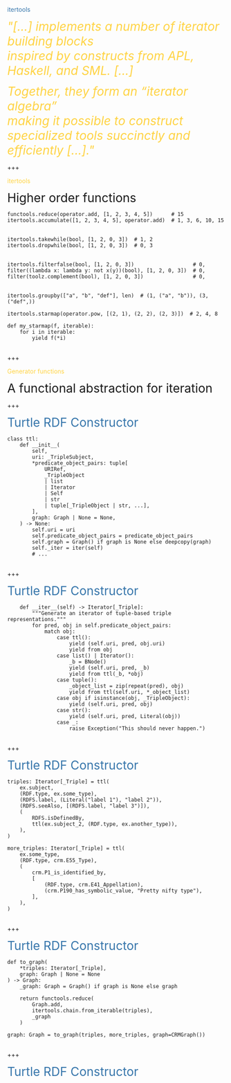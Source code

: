 <div style="text-align: left; color: #3776ab">
itertools
</div>

<span style="font-size: 28px; color: #ffd343;"><em>"[...] implements a number of iterator building blocks <br/>inspired by constructs from APL, Haskell, and SML. [...]<br/></span>

<span style="color: #3776ab"></span>

<span style="font-size: 28px; color: #ffd343">Together, they form an “<em>iterator algebra</em>” <br/>making it possible to construct specialized tools succinctly and efficiently [...]."</em></span>

+++

<span style="color: #ffd343;">itertools</span>

<span style="font-size: 28px">Higher order functions</span>

<pre class="fragment python">
<code>functools.reduce(operator.add, [1, 2, 3, 4, 5])      # 15
itertools.accumulate([1, 2, 3, 4, 5], operator.add)  # 1, 3, 6, 10, 15
</code>
</pre>

<pre class="fragment python">
<code>itertools.takewhile(bool, [1, 2, 0, 3])  # 1, 2
itertools.dropwhile(bool, [1, 2, 0, 3])  # 0, 3
</code>
</pre>

<pre class="fragment python">
<code>itertools.filterfalse(bool, [1, 2, 0, 3])                   # 0,
filter((lambda x: lambda y: not x(y))(bool), [1, 2, 0, 3])  # 0,
filter(toolz.complement(bool), [1, 2, 0, 3])                # 0,
</code>
</pre>

<pre class="fragment python"><code>itertools.groupby(["a", "b", "def"], len)  # (1, ("a", "b")), (3, ("def",))</code></pre>

<div class="fragment">
<pre class="python"><code>itertools.starmap(operator.pow, [(2, 1), (2, 2), (2, 3)])  # 2, 4, 8</code></pre>

<pre class="python">
<code>def my_starmap(f, iterable):
	for i in iterable:
		yield f(*i)
</code>
</pre>

</div>

+++

<span style="color: #ffd343;">Generator functions</span>

<span style="font-size: 28px">A functional abstraction for iteration</span>

+++

<!-- <span style="color: #ffd343;">Generator functions</span> -->

<span style="font-size: 28px; color: #3776ab">Turtle RDF Constructor</span>


<pre class="python" data-line-numbers>
<code data-line-numbers>class ttl:
    def __init__(
        self,
        uri: _TripleSubject,
        *predicate_object_pairs: tuple[
            URIRef,
            _TripleObject
            | list
            | Iterator
            | Self
            | str
            | tuple[_TripleObject | str, ...],
        ],
        graph: Graph | None = None,
    ) -> None:
        self.uri = uri
        self.predicate_object_pairs = predicate_object_pairs
        self.graph = Graph() if graph is None else deepcopy(graph)
        self._iter = iter(self)
		# ...
</code>
</pre>

+++

<span style="font-size: 28px; color: #3776ab">Turtle RDF Constructor</span>
<pre>
<code data-line-numbers data-ln-start-from="21">    def __iter__(self) -> Iterator[_Triple]:
        """Generate an iterator of tuple-based triple representations."""
        for pred, obj in self.predicate_object_pairs:
            match obj:
                case ttl():
                    yield (self.uri, pred, obj.uri)
                    yield from obj
                case list() | Iterator():
                    _b = BNode()
                    yield (self.uri, pred, _b)
                    yield from ttl(_b, *obj)
                case tuple():
                    _object_list = zip(repeat(pred), obj)
                    yield from ttl(self.uri, *_object_list)
                case obj if isinstance(obj, _TripleObject):
                    yield (self.uri, pred, obj)
                case str():
                    yield (self.uri, pred, Literal(obj))
                case _:
                    raise Exception("This should never happen.")
</code>
</pre>

+++

<span style="font-size: 28px; color: #3776ab">Turtle RDF Constructor</span>

<pre class="python">
<code data-line-numbers="1-22|2|13|3-9|14-21|1-22">triples: Iterator[_Triple] = ttl(
    ex.subject,
    (RDF.type, ex.some_type),
    (RDFS.label, (Literal("label 1"), "label 2")),
    (RDFS.seeAlso, [(RDFS.label, "label 3")]),
    (
        RDFS.isDefinedBy,
        ttl(ex.subject_2, (RDF.type, ex.another_type)),
    ),
)

more_triples: Iterator[_Triple] = ttl(
    ex.some_type,
    (RDF.type, crm.E55_Type),
    (
        crm.P1_is_identified_by,
        [
            (RDF.type, crm.E41_Appellation),
            (crm.P190_has_symbolic_value, "Pretty nifty type"),
        ],
    ),
)
</code>
</pre>

+++

<span style="font-size: 28px; color: #3776ab">Turtle RDF Constructor</span>

<pre class="python">
<code>def to_graph(
	*triples: Iterator[_Triple], 
	graph: Graph | None = None
) -> Graph:
    _graph: Graph = Graph() if graph is None else graph
	
    return functools.reduce(
        Graph.add,
        itertools.chain.from_iterable(triples),
        _graph
    )
	
graph: Graph = to_graph(triples, more_triples, graph=CRMGraph())
</code>
</pre>

+++

<span style="font-size: 28px; color: #3776ab">Turtle RDF Constructor</span>

<pre class="text">
<code data-line-numbers="1-16|5|10|7|16|1-16">
<script type="text/template">@prefix crm: <http://www.cidoc-crm.org/cidoc-crm/> .
@prefix ex: <https://example.test/> .
@prefix rdfs: <http://www.w3.org/2000/01/rdf-schema#> .

ex:subject a ex:some_type ;
	rdfs:label "label 1","label 2" ;
	rdfs:isDefinedBy ex:subject_2 ;
	rdfs:seeAlso [ rdfs:label "label 3" ] .

ex:some_type a crm:E55_Type ;
	crm:P1_is_identified_by [ 
		a crm:E41_Appellation ;
		crm:P190_has_symbolic_value "Pretty nifty type" 
	] .

ex:subject_2 a ex:another_type .
</script>
</code>
</pre>
